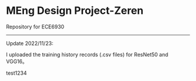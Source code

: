 # MEng Design Project-Zeren
 Repository for ECE6930

----------------------------------------------------------
Update 2022/11/23:

I uploaded the training history records (.csv files) for ResNet50 and VGG16。

test1234
